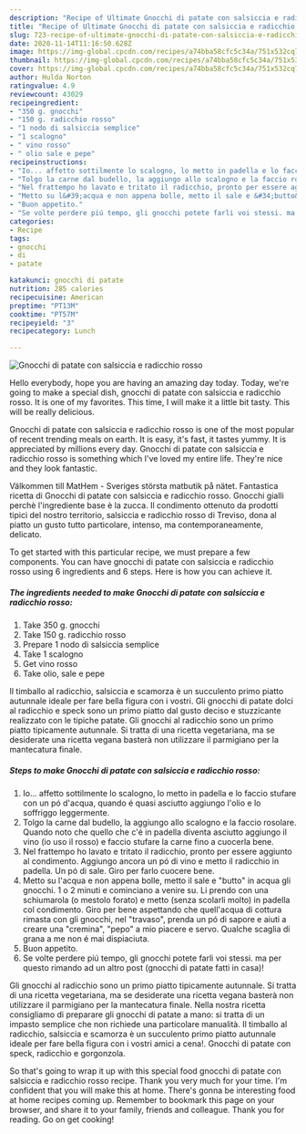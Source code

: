 ```yaml
---
description: "Recipe of Ultimate Gnocchi di patate con salsiccia e radicchio rosso"
title: "Recipe of Ultimate Gnocchi di patate con salsiccia e radicchio rosso"
slug: 723-recipe-of-ultimate-gnocchi-di-patate-con-salsiccia-e-radicchio-rosso
date: 2020-11-14T11:16:50.628Z
image: https://img-global.cpcdn.com/recipes/a74bba58cfc5c34a/751x532cq70/gnocchi-di-patate-con-salsiccia-e-radicchio-rosso-recipe-main-photo.jpg
thumbnail: https://img-global.cpcdn.com/recipes/a74bba58cfc5c34a/751x532cq70/gnocchi-di-patate-con-salsiccia-e-radicchio-rosso-recipe-main-photo.jpg
cover: https://img-global.cpcdn.com/recipes/a74bba58cfc5c34a/751x532cq70/gnocchi-di-patate-con-salsiccia-e-radicchio-rosso-recipe-main-photo.jpg
author: Hulda Norton
ratingvalue: 4.9
reviewcount: 43029
recipeingredient:
- "350 g. gnocchi"
- "150 g. radicchio rosso"
- "1 nodo di salsiccia semplice"
- "1 scalogno"
- " vino rosso"
- " olio sale e pepe"
recipeinstructions:
- "Io... affetto sottilmente lo scalogno, lo metto in padella e lo faccio stufare con un pó d&#39;acqua, quando é quasi asciutto aggiungo l&#39;olio e lo soffriggo leggermente."
- "Tolgo la carne dal budello, la aggiungo allo scalogno e la faccio rosolare. Quando noto che quello che c&#39;é in padella diventa asciutto aggiungo il vino (io uso il rosso) e faccio stufare la carne fino a cuocerla bene."
- "Nel frattempo ho lavato e tritato il radicchio, pronto per essere aggiunto al condimento. Aggiungo ancora un pó di vino e metto il radicchio in padella. Un pó di sale. Giro per farlo cuocere bene."
- "Metto su l&#39;acqua e non appena bolle, metto il sale e &#34;butto&#34; in acqua gli gnocchi. 1 o 2 minuti e cominciano a venire su. Li prendo con una schiumarola (o mestolo forato) e metto (senza scolarli molto) in padella col condimento. Giro per bene aspettando che quell&#39;acqua di cottura rimasta con gli gnocchi, nel &#34;travaso&#34;, prenda un pó di sapore e aiuti a creare una &#34;cremina&#34;, &#34;pepo&#34; a mio piacere e servo. Qualche scaglia di grana a me non é mai dispiaciuta."
- "Buon appetito."
- "Se volte perdere piú tempo, gli gnocchi potete farli voi stessi. ma per questo rimando ad un altro post (gnocchi di patate fatti in casa)!"
categories:
- Recipe
tags:
- gnocchi
- di
- patate

katakunci: gnocchi di patate 
nutrition: 285 calories
recipecuisine: American
preptime: "PT13M"
cooktime: "PT57M"
recipeyield: "3"
recipecategory: Lunch

---
```



![Gnocchi di patate con salsiccia e radicchio rosso](https://img-global.cpcdn.com/recipes/a74bba58cfc5c34a/751x532cq70/gnocchi-di-patate-con-salsiccia-e-radicchio-rosso-recipe-main-photo.jpg)

Hello everybody, hope you are having an amazing day today. Today, we're going to make a special dish, gnocchi di patate con salsiccia e radicchio rosso. It is one of my favorites. This time, I will make it a little bit tasty. This will be really delicious.

Gnocchi di patate con salsiccia e radicchio rosso is one of the most popular of recent trending meals on earth. It is easy, it's fast, it tastes yummy. It is appreciated by millions every day. Gnocchi di patate con salsiccia e radicchio rosso is something which I've loved my entire life. They're nice and they look fantastic.

Välkommen till MatHem - Sveriges största matbutik på nätet. Fantastica ricetta di Gnocchi di patate con salsiccia e radicchio rosso. Gnocchi gialli perchè l&#39;ingrediente base è la zucca. Il condimento ottenuto da prodotti tipici del nostro territorio, salsiccia e radicchio rosso di Treviso, dona al piatto un gusto tutto particolare, intenso, ma contemporaneamente, delicato.


To get started with this particular recipe, we must prepare a few components. You can have gnocchi di patate con salsiccia e radicchio rosso using 6 ingredients and 6 steps. Here is how you can achieve it.

<!--inarticleads1-->

##### The ingredients needed to make Gnocchi di patate con salsiccia e radicchio rosso:

1. Take 350 g. gnocchi
1. Take 150 g. radicchio rosso
1. Prepare 1 nodo di salsiccia semplice
1. Take 1 scalogno
1. Get  vino rosso
1. Take  olio, sale e pepe


Il timballo al radicchio, salsiccia e scamorza è un succulento primo piatto autunnale ideale per fare bella figura con i vostri. Gli gnocchi di patate dolci al radicchio e speck sono un primo piatto dal gusto deciso e stuzzicante realizzato con le tipiche patate. Gli gnocchi al radicchio sono un primo piatto tipicamente autunnale. Si tratta di una ricetta vegetariana, ma se desiderate una ricetta vegana basterà non utilizzare il parmigiano per la mantecatura finale. 

<!--inarticleads2-->

##### Steps to make Gnocchi di patate con salsiccia e radicchio rosso:

1. Io... affetto sottilmente lo scalogno, lo metto in padella e lo faccio stufare con un pó d&#39;acqua, quando é quasi asciutto aggiungo l&#39;olio e lo soffriggo leggermente.
1. Tolgo la carne dal budello, la aggiungo allo scalogno e la faccio rosolare. Quando noto che quello che c&#39;é in padella diventa asciutto aggiungo il vino (io uso il rosso) e faccio stufare la carne fino a cuocerla bene.
1. Nel frattempo ho lavato e tritato il radicchio, pronto per essere aggiunto al condimento. Aggiungo ancora un pó di vino e metto il radicchio in padella. Un pó di sale. Giro per farlo cuocere bene.
1. Metto su l&#39;acqua e non appena bolle, metto il sale e &#34;butto&#34; in acqua gli gnocchi. 1 o 2 minuti e cominciano a venire su. Li prendo con una schiumarola (o mestolo forato) e metto (senza scolarli molto) in padella col condimento. Giro per bene aspettando che quell&#39;acqua di cottura rimasta con gli gnocchi, nel &#34;travaso&#34;, prenda un pó di sapore e aiuti a creare una &#34;cremina&#34;, &#34;pepo&#34; a mio piacere e servo. Qualche scaglia di grana a me non é mai dispiaciuta.
1. Buon appetito.
1. Se volte perdere piú tempo, gli gnocchi potete farli voi stessi. ma per questo rimando ad un altro post (gnocchi di patate fatti in casa)!


Gli gnocchi al radicchio sono un primo piatto tipicamente autunnale. Si tratta di una ricetta vegetariana, ma se desiderate una ricetta vegana basterà non utilizzare il parmigiano per la mantecatura finale. Nella nostra ricetta consigliamo di preparare gli gnocchi di patate a mano: si tratta di un impasto semplice che non richiede una particolare manualità. Il timballo al radicchio, salsiccia e scamorza è un succulento primo piatto autunnale ideale per fare bella figura con i vostri amici a cena!. Gnocchi di patate con speck, radicchio e gorgonzola. 

So that's going to wrap it up with this special food gnocchi di patate con salsiccia e radicchio rosso recipe. Thank you very much for your time. I'm confident that you will make this at home. There's gonna be interesting food at home recipes coming up. Remember to bookmark this page on your browser, and share it to your family, friends and colleague. Thank you for reading. Go on get cooking!
